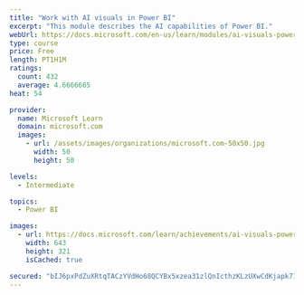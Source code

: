 ```yaml
---
title: "Work with AI visuals in Power BI"
excerpt: "This module describes the AI capabilities of Power BI."
webUrl: https://docs.microsoft.com/en-us/learn/modules/ai-visuals-power-bi/
type: course
price: Free
length: PT1H1M
ratings:
  count: 432
  average: 4.6666665
heat: 54

provider:
  name: Microsoft Learn
  domain: microsoft.com
  images:
    - url: /assets/images/organizations/microsoft.com-50x50.jpg
      width: 50
      height: 50

levels:
  - Intermediate

topics:
  - Power BI

images:
  - url: https://docs.microsoft.com/learn/achievements/ai-visuals-power-bi-social.png
    width: 643
    height: 321
    isCached: true

secured: "bIJ6pxPdZuXRtqTACzYVdHo68QCYBx5xzea31zlQnIcthzKLzUXwCdKjapk71BdO3HKPB0Z/JhZBYVgwBNWN+JheEcnj6GKuqdzJ/OiJii16SPSzpj9nsiZN/TjnRqD1ybGTFlzeIZfFYbrgo20HGBuddA+i+cVAyoZCI1Nne23FeYkjHmk/gHjLS4xe8pkiMqOWX1kUbKZ4FQn/lRV6tKl8rjJQ8KkYkkL17rdyEiywMbqumr3T0K/hOmPbghEkr7t2dUYeDieqZIeCOZsS8fB0FT9lfDq0e7j66FYgp5g0z0vPocHYr/kW/Ba287dj/8SswzkoQpx4cr+XsLEo3WUo47lzgMWcD/bvRRdSYFxVb4UPV1TwyjHQenzjoj6gMZo+qZ+TCAAVH/626KEhl4eb2id0EXonPW1oD3CqrSs=;8UVv2F+G5jWbCR1NOiSsxw=="
---
```


